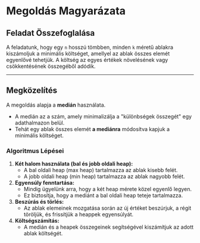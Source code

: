 # Megoldás Magyarázata

## **Feladat Összefoglalása**  
A feladatunk, hogy egy `n` hosszú tömbben, minden `k` méretű ablakra kiszámoljuk a minimális költséget, amellyel az ablak összes elemét egyenlővé tehetjük. A költség az egyes értékek növelésének vagy csökkentésének összegéből adódik.  

---

## **Megközelítés**  
A megoldás alapja a **medián** használata.  
- A medián az a szám, amely minimalizálja a "különbségek összegét" egy adathalmazon belül.  
- Tehát egy ablak összes elemét **a mediánra** módosítva kapjuk a minimális költséget.  

### **Algoritmus Lépései**  
1. **Két halom használata (bal és jobb oldali heap):**  
   - A bal oldali heap (max heap) tartalmazza az ablak kisebb felét.  
   - A jobb oldali heap (min heap) tartalmazza az ablak nagyobb felét.  
2. **Egyensúly fenntartása:**  
   - Mindig ügyelünk arra, hogy a két heap mérete közel egyenlő legyen.  
   - Ez biztosítja, hogy a mediánt a bal oldali heap teteje tartalmazza.  
3. **Beszúrás és törlés:**  
   - Az ablak elemeinek mozgatása során az új értéket beszúrjuk, a régit töröljük, és frissítjük a heappek egyensúlyát.  
4. **Költségszámítás:**  
   - A medián és a heapek összegeinek segítségével kiszámítjuk az adott ablak költségét.  